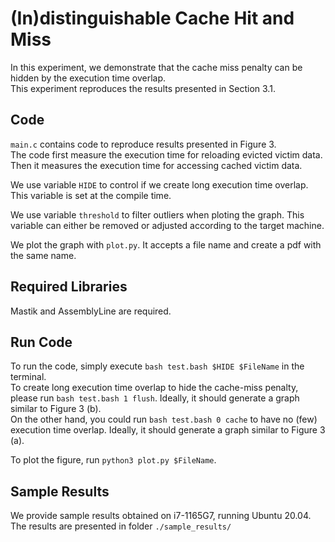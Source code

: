 # (In)distinguishable Cache Hit and Miss

In this experiment, we demonstrate that the cache miss penalty can be hidden by the execution time overlap.  
This experiment reproduces the results presented in Section 3.1.

## Code
`main.c` contains code to reproduce results presented in Figure 3.  
The code first measure the execution time for reloading evicted victim data. Then it measures the execution time for accessing cached victim data. 

We use variable `HIDE` to control if we create long execution time overlap. This variable is set at the compile time.  

We use variable `threshold` to filter outliers when ploting the graph. This variable can either be removed or adjusted according to the target machine.

We plot the graph with `plot.py`. It accepts a file name and create a pdf with the same name.

## Required Libraries
Mastik and AssemblyLine are required.

## Run Code
To run the code, simply execute `bash test.bash $HIDE $FileName` in the terminal.  
To create long execution time overlap to hide the cache-miss penalty, please run `bash test.bash 1 flush`. Ideally, it should generate a graph similar to Figure 3 (b).  
On the other hand, you could run `bash test.bash 0 cache` to have no (few) execution time overlap. Ideally, it should generate a graph similar to Figure 3 (a). 

To plot the figure, run `python3 plot.py $FileName`.

## Sample Results
We provide sample results obtained on i7-1165G7, running Ubuntu 20.04.  
The results are presented in folder `./sample_results/`
